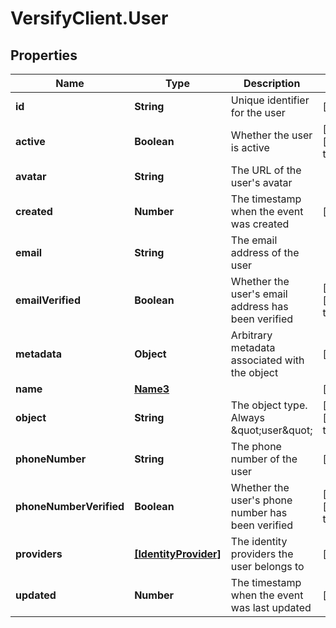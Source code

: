 # VersifyClient.User

## Properties

Name | Type | Description | Notes
------------ | ------------- | ------------- | -------------
**id** | **String** | Unique identifier for the user | [optional] 
**active** | **Boolean** | Whether the user is active | [optional] [default to true]
**avatar** | **String** | The URL of the user&#39;s avatar | 
**created** | **Number** | The timestamp when the event was created | [optional] 
**email** | **String** | The email address of the user | 
**emailVerified** | **Boolean** | Whether the user&#39;s email address has been verified | [optional] [default to false]
**metadata** | **Object** | Arbitrary metadata associated with the object | [optional] 
**name** | [**Name3**](Name3.md) |  | [optional] 
**object** | **String** | The object type. Always \&quot;user\&quot; | [optional] [default to &#39;user&#39;]
**phoneNumber** | **String** | The phone number of the user | [optional] 
**phoneNumberVerified** | **Boolean** | Whether the user&#39;s phone number has been verified | [optional] [default to false]
**providers** | [**[IdentityProvider]**](IdentityProvider.md) | The identity providers the user belongs to | [optional] 
**updated** | **Number** | The timestamp when the event was last updated | [optional] 


